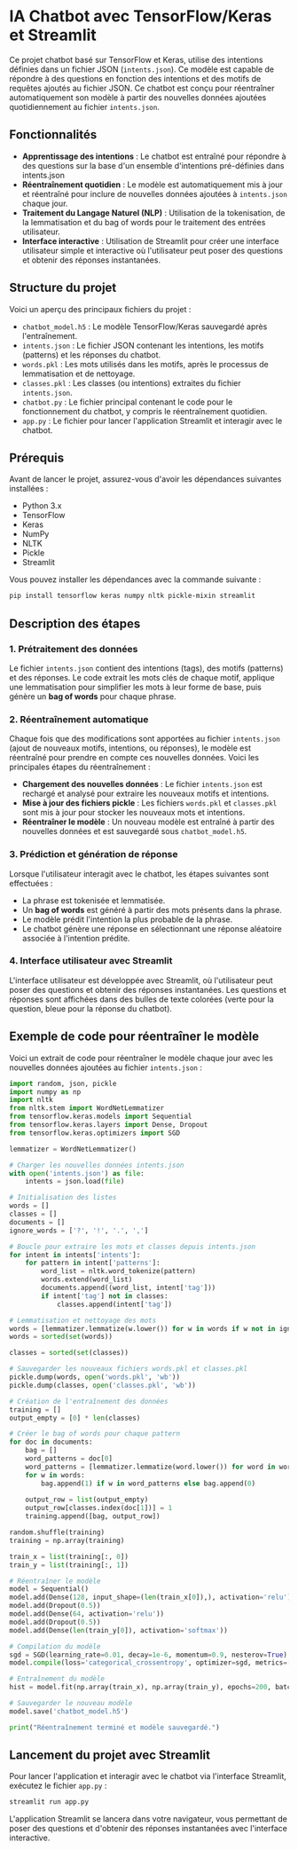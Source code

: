 # IA Chatbot avec TensorFlow/Keras et Streamlit

Ce projet chatbot basé sur TensorFlow et Keras, utilise des intentions définies dans un fichier JSON (`intents.json`). Ce modèle est capable de répondre à des questions en fonction des intentions et des motifs de requêtes ajoutés au fichier JSON. Ce chatbot est conçu pour réentraîner automatiquement son modèle à partir des nouvelles données ajoutées quotidiennement au fichier `intents.json`.

## Fonctionnalités

- **Apprentissage des intentions** : Le chatbot est entraîné pour répondre à des questions sur la base d'un ensemble d'intentions pré-définies dans intents.json
- **Réentraînement quotidien** : Le modèle est automatiquement mis à jour et réentraîné pour inclure de nouvelles données ajoutées à `intents.json` chaque jour.
- **Traitement du Langage Naturel (NLP)** : Utilisation de la tokenisation, de la lemmatisation et du bag of words pour le traitement des entrées utilisateur.
- **Interface interactive** : Utilisation de Streamlit pour créer une interface utilisateur simple et interactive où l'utilisateur peut poser des questions et obtenir des réponses instantanées.

## Structure du projet

Voici un aperçu des principaux fichiers du projet :

- `chatbot_model.h5` : Le modèle TensorFlow/Keras sauvegardé après l'entraînement.
- `intents.json` : Le fichier JSON contenant les intentions, les motifs (patterns) et les réponses du chatbot.
- `words.pkl` : Les mots utilisés dans les motifs, après le processus de lemmatisation et de nettoyage.
- `classes.pkl` : Les classes (ou intentions) extraites du fichier `intents.json`.
- `chatbot.py` : Le fichier principal contenant le code pour le fonctionnement du chatbot, y compris le réentraînement quotidien.
- `app.py` : Le fichier pour lancer l'application Streamlit et interagir avec le chatbot.

## Prérequis

Avant de lancer le projet, assurez-vous d'avoir les dépendances suivantes installées :

- Python 3.x
- TensorFlow
- Keras
- NumPy
- NLTK
- Pickle
- Streamlit

Vous pouvez installer les dépendances avec la commande suivante :

```bash
pip install tensorflow keras numpy nltk pickle-mixin streamlit
```

## Description des étapes

### 1. Prétraitement des données

Le fichier `intents.json` contient des intentions (tags), des motifs (patterns) et des réponses. Le code extrait les mots clés de chaque motif, applique une lemmatisation pour simplifier les mots à leur forme de base, puis génère un **bag of words** pour chaque phrase.

### 2. Réentraînement automatique

Chaque fois que des modifications sont apportées au fichier `intents.json` (ajout de nouveaux motifs, intentions, ou réponses), le modèle est réentraîné pour prendre en compte ces nouvelles données. Voici les principales étapes du réentraînement :

- **Chargement des nouvelles données** : Le fichier `intents.json` est rechargé et analysé pour extraire les nouveaux motifs et intentions.
- **Mise à jour des fichiers pickle** : Les fichiers `words.pkl` et `classes.pkl` sont mis à jour pour stocker les nouveaux mots et intentions.
- **Réentraîner le modèle** : Un nouveau modèle est entraîné à partir des nouvelles données et est sauvegardé sous `chatbot_model.h5`.

### 3. Prédiction et génération de réponse

Lorsque l'utilisateur interagit avec le chatbot, les étapes suivantes sont effectuées :

- La phrase est tokenisée et lemmatisée.
- Un **bag of words** est généré à partir des mots présents dans la phrase.
- Le modèle prédit l'intention la plus probable de la phrase.
- Le chatbot génère une réponse en sélectionnant une réponse aléatoire associée à l'intention prédite.

### 4. Interface utilisateur avec Streamlit

L'interface utilisateur est développée avec Streamlit, où l'utilisateur peut poser des questions et obtenir des réponses instantanées. Les questions et réponses sont affichées dans des bulles de texte colorées (verte pour la question, bleue pour la réponse du chatbot).

## Exemple de code pour réentraîner le modèle

Voici un extrait de code pour réentraîner le modèle chaque jour avec les nouvelles données ajoutées au fichier `intents.json` :

```python
import random, json, pickle
import numpy as np
import nltk
from nltk.stem import WordNetLemmatizer
from tensorflow.keras.models import Sequential
from tensorflow.keras.layers import Dense, Dropout
from tensorflow.keras.optimizers import SGD

lemmatizer = WordNetLemmatizer()

# Charger les nouvelles données intents.json
with open('intents.json') as file:
    intents = json.load(file)

# Initialisation des listes
words = []
classes = []
documents = []
ignore_words = ['?', '!', '.', ',']

# Boucle pour extraire les mots et classes depuis intents.json
for intent in intents['intents']:
    for pattern in intent['patterns']:
        word_list = nltk.word_tokenize(pattern)
        words.extend(word_list)
        documents.append((word_list, intent['tag']))
        if intent['tag'] not in classes:
            classes.append(intent['tag'])

# Lemmatisation et nettoyage des mots
words = [lemmatizer.lemmatize(w.lower()) for w in words if w not in ignore_words]
words = sorted(set(words))

classes = sorted(set(classes))

# Sauvegarder les nouveaux fichiers words.pkl et classes.pkl
pickle.dump(words, open('words.pkl', 'wb'))
pickle.dump(classes, open('classes.pkl', 'wb'))

# Création de l'entraînement des données
training = []
output_empty = [0] * len(classes)

# Créer le bag of words pour chaque pattern
for doc in documents:
    bag = []
    word_patterns = doc[0]
    word_patterns = [lemmatizer.lemmatize(word.lower()) for word in word_patterns]
    for w in words:
        bag.append(1) if w in word_patterns else bag.append(0)
  
    output_row = list(output_empty)
    output_row[classes.index(doc[1])] = 1
    training.append([bag, output_row])

random.shuffle(training)
training = np.array(training)

train_x = list(training[:, 0])
train_y = list(training[:, 1])

# Réentraîner le modèle
model = Sequential()
model.add(Dense(128, input_shape=(len(train_x[0]),), activation='relu'))
model.add(Dropout(0.5))
model.add(Dense(64, activation='relu'))
model.add(Dropout(0.5))
model.add(Dense(len(train_y[0]), activation='softmax'))

# Compilation du modèle
sgd = SGD(learning_rate=0.01, decay=1e-6, momentum=0.9, nesterov=True)
model.compile(loss='categorical_crossentropy', optimizer=sgd, metrics=['accuracy'])

# Entraînement du modèle
hist = model.fit(np.array(train_x), np.array(train_y), epochs=200, batch_size=5, verbose=1)

# Sauvegarder le nouveau modèle
model.save('chatbot_model.h5')

print("Réentraînement terminé et modèle sauvegardé.")
```

## Lancement du projet avec Streamlit

Pour lancer l'application et interagir avec le chatbot via l'interface Streamlit, exécutez le fichier `app.py` :

```bash
streamlit run app.py
```

L'application Streamlit se lancera dans votre navigateur, vous permettant de poser des questions et d'obtenir des réponses instantanées avec l'interface interactive.
